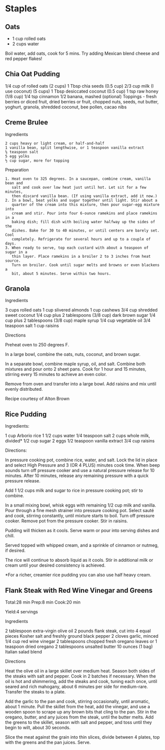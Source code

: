 # Staples

## Oats

 - 1 cup rolled oats
 - 2 cups water

Boil water, add oats, cook for 5 mins.
Try adding Mexican blend cheese and red pepper flakes!


## Chia Oat Pudding

1/4 cup of rolled oats (2 cups)
1 Tbsp chia seeds (0.5 cup)
2/3 cup milk (I use coconut) (5 cups)
1 Tbsp desiccated coconut (0.5 cup)
1 tsp raw honey (1/8 cup)
1/4 tsp cinnamon
1/2 banana, mashed (optional)
Toppings - fresh berries or diced fruit, dried berries or fruit, chopped nuts,
seeds, nut butter, yoghurt, granola, shredded coconut, bee pollen, cacao nibs


## Creme Brulee

Ingredients

    2 cups heavy or light cream, or half-and-half
    1 vanilla bean, split lengthwise, or 1 teaspoon vanilla extract
    ⅛ teaspoon salt
    5 egg yolks
    ½ cup sugar, more for topping

Preparation

    1. Heat oven to 325 degrees. In a saucepan, combine cream, vanilla bean and
       salt and cook over low heat just until hot. Let sit for a few minutes,
       then discard vanilla bean. (If using vanilla extract, add it now.)
    2. In a bowl, beat yolks and sugar together until light. Stir about a
       quarter of the cream into this mixture, then pour sugar-egg mixture into
       cream and stir. Pour into four 6-ounce ramekins and place ramekins in a
       baking dish; fill dish with boiling water halfway up the sides of the
       dishes. Bake for 30 to 40 minutes, or until centers are barely set. Cool
       completely. Refrigerate for several hours and up to a couple of days.
    3. When ready to serve, top each custard with about a teaspoon of sugar in a
       thin layer. Place ramekins in a broiler 2 to 3 inches from heat source.
       Turn on broiler. Cook until sugar melts and browns or even blackens a
       bit, about 5 minutes. Serve within two hours.


## Granola
    
Ingredients

3 cups rolled oats
1 cup slivered almonds
1 cup cashews
3/4 cup shredded sweet coconut
1/4 cup plus 2 tablespoons (3/8 cup) dark brown sugar
1/4 cup plus 2 tablespoons (3/8 cup) maple syrup
1/4 cup vegetable oil
3/4 teaspoon salt
1 cup raisins

Directions

Preheat oven to 250 degrees F.

In a large bowl, combine the oats, nuts, coconut, and brown sugar.

In a separate bowl, combine maple syrup, oil, and salt. Combine both mixtures
and pour onto 2 sheet pans. Cook for 1 hour and 15 minutes, stirring every 15
minutes to achieve an even color.

Remove from oven and transfer into a large bowl. Add raisins and mix until
evenly distributed.

Recipe courtesy of Alton Brown


## Rice Pudding

Ingredients:

1 cup Arborio rice
1 1/2 cups water
1/4 teaspoon salt
2 cups whole milk, divided*
1/2 cup sugar
2 eggs
1/2 teaspoon vanilla extract
3/4 cup raisins

Directions:

In pressure cooking pot, combine rice, water, and salt. Lock the lid in place
and select High Pressure and 3 (OR 4 PLUS) minutes cook time. When beep sounds
turn off pressure cooker and use a natural pressure release for 10 minutes.
After 10 minutes, release any remaining pressure with a quick pressure release.

Add 1 1/2 cups milk and sugar to rice in pressure cooking pot; stir to combine.

In a small mixing bowl, whisk eggs with remaining 1/2 cup milk and vanilla. Pour
through a fine mesh strainer into pressure cooking pot. Select sauté and cook,
stirring constantly, until mixture starts to boil. Turn off pressure cooker.
Remove pot from the pressure cooker. Stir in raisins.

Pudding will thicken as it cools. Serve warm or pour into serving dishes and
chill.

Served topped with whipped cream, and a sprinkle of cinnamon or nutmeg, if
desired.

The rice will continue to absorb liquid as it cools. Stir in additional milk or
cream until your desired consistency is achieved.

*For a richer, creamier rice pudding you can also use half heavy cream.


## Flank Steak with Red Wine Vinegar and Greens

Total:28 min
Prep:8 min
Cook:20 min

Yield:4 servings

Ingredients

2 tablespoon extra-virgin olive oil
2 pounds flank steak, cut into 4 equal pieces
Kosher salt and freshly ground black pepper
2 cloves garlic, minced
1/4 cup red wine vinegar
2 tablespoons chopped fresh oregano leaves or 1 teaspoon dried oregano
2 tablespoons unsalted butter
10 ounces (1 bag) Italian salad blend

Directions

Heat the olive oil in a large skillet over medium heat. Season both sides of the
steaks with salt and pepper. Cook in 2 batches if necessary. When the oil is hot
and shimmering, add the steaks and cook, tuning each once, until seared and rich
mahogany, about 6 minutes per side for medium-rare. Transfer the steaks to a
plate.

Add the garlic to the pan and cook, stirring occasionally, until aromatic, about
1 minute. Pull the skillet from the heat, add the vinegar, and use a wooden
spoon to scrape up any brown bits that cling to the pan. Stir in the oregano,
butter, and any juices from the steak, until the butter melts. Add the greens to
the skillet, season with salt and pepper, and toss until they begin to wilt,
about 30 seconds.

Slice the meat against the grain into thin slices, divide between 4 plates, top
with the greens and the pan juices. Serve.


